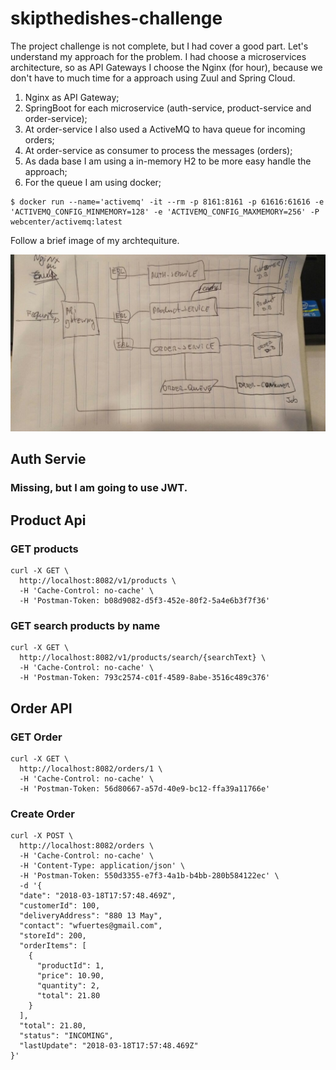 # skipthedishes-challenge

The project challenge is not complete, but I had cover a good part. Let's understand my approach for the problem. I had choose a microservices architecture, so as API Gateways I choose the Nginx (for hour), because we don't have to much time for a approach using Zuul and Spring Cloud.

1. Nginx as API Gateway;
2. SpringBoot for each microservice (auth-service, product-service and order-service);
3. At order-service I also used a ActiveMQ to hava queue for incoming orders;
4. At order-service as consumer to process the messages  (orders);
5. As dada base I am using a in-memory H2 to be more easy handle the approach;
6. For the queue I am using docker;
```
$ docker run --name='activemq' -it --rm -p 8161:8161 -p 61616:61616 -e 'ACTIVEMQ_CONFIG_MINMEMORY=128' -e 'ACTIVEMQ_CONFIG_MAXMEMORY=256' -P webcenter/activemq:latest
```

Follow a brief image of my archtequiture.

![pseudo architecture](/pseudo-arch.jpeg)

## Auth Servie

### Missing, but I am going to use JWT.

## Product Api

### GET products
```
curl -X GET \
  http://localhost:8082/v1/products \
  -H 'Cache-Control: no-cache' \
  -H 'Postman-Token: b08d9082-d5f3-452e-80f2-5a4e6b3f7f36'
```

### GET search products by name
```
curl -X GET \
  http://localhost:8082/v1/products/search/{searchText} \
  -H 'Cache-Control: no-cache' \
  -H 'Postman-Token: 793c2574-c01f-4589-8abe-3516c489c376'
```


## Order API

### GET Order
```
curl -X GET \
  http://localhost:8082/orders/1 \
  -H 'Cache-Control: no-cache' \
  -H 'Postman-Token: 56d80667-a57d-40e9-bc12-ffa39a11766e'
```

### Create Order
```
curl -X POST \
  http://localhost:8082/orders \
  -H 'Cache-Control: no-cache' \
  -H 'Content-Type: application/json' \
  -H 'Postman-Token: 550d3355-e7f3-4a1b-b4bb-280b584122ec' \
  -d '{
  "date": "2018-03-18T17:57:48.469Z",
  "customerId": 100,
  "deliveryAddress": "880 13 May",
  "contact": "wfuertes@gmail.com",
  "storeId": 200,
  "orderItems": [
    {
      "productId": 1,
      "price": 10.90,
      "quantity": 2,
      "total": 21.80
    }
  ],
  "total": 21.80,
  "status": "INCOMING",
  "lastUpdate": "2018-03-18T17:57:48.469Z"
}'
```